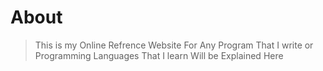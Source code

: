 # About

> This is my
>          Online Refrence Website
>                                  For Any Program
>                                                 That I write 
>                                                             or
>                                                               Programming Languages That I learn
>                                                                                                  Will be Explained Here  
